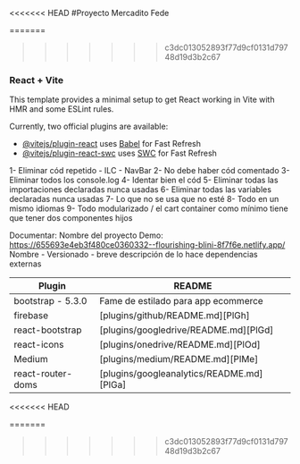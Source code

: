 <<<<<<< HEAD
#Proyecto Mercadito Fede




=======
>>>>>>> c3dc013052893f77d9cf0131d79748d19d3b2c67
### React + Vite

This template provides a minimal setup to get React working in Vite with HMR and some ESLint rules.

Currently, two official plugins are available:

- [@vitejs/plugin-react](https://github.com/vitejs/vite-plugin-react/blob/main/packages/plugin-react/README.md) uses [Babel](https://babeljs.io/) for Fast Refresh
- [@vitejs/plugin-react-swc](https://github.com/vitejs/vite-plugin-react-swc) uses [SWC](https://swc.rs/) for Fast Refresh

1- Eliminar cód repetido - ILC - NavBar
2- No debe haber cód comentado
3- Eliminar todos los console.log
4- Identar bien el cód 
5- Eliminar todas las importaciones declaradas nunca usadas
6- Eliminar todas las variables declaradas nunca usadas
7- Lo que no se usa que no esté
8- Todo en un mismo idiomas
9- Todo modularizado / el cart container como mínimo tiene que tener dos componentes hijos

Documentar: 
Nombre del proyecto
Demo: https://655693e4eb3f480ce0360332--flourishing-blini-8f7f6e.netlify.app/
Nombre - Versionado - breve descripción de lo hace dependencias externas
 
| Plugin | README |
| ------ | ------ |
| bootstrap - 5.3.0 | Fame de estilado para app ecommerce |
| firebase | [plugins/github/README.md][PlGh] |
| react-bootstrap | [plugins/googledrive/README.md][PlGd] |
| react-icons | [plugins/onedrive/README.md][PlOd] |
| Medium | [plugins/medium/README.md][PlMe] |
|react-router-doms | [plugins/googleanalytics/README.md][PlGa] |
<<<<<<< HEAD



=======
>>>>>>> c3dc013052893f77d9cf0131d79748d19d3b2c67
